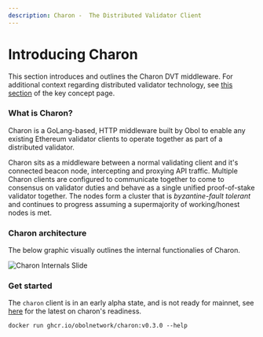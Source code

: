 ```yaml
---
description: Charon -  The Distributed Validator Client
---
```


# Introducing Charon

This section introduces and outlines the Charon DVT middleware. For additional context regarding distributed validator technology, see [this section](../int/key-concepts#distributed-validator) of the key concept page.

### What is Charon?

Charon is a GoLang-based, HTTP middleware built by Obol to enable any existing Ethereum validator clients to operate together as part of a distributed validator.

Charon sits as a middleware between a normal validating client and it's connected beacon node, intercepting and proxying API traffic. Multiple Charon clients are configured to communicate together to come to consensus on validator duties and behave as a single unified proof-of-stake validator together. The nodes form a cluster that is _byzantine-fault tolerant_ and continues to progress assuming a supermajority of working/honest nodes is met.

### Charon architecture
The below graphic visually outlines the internal functionalies of Charon.

![Charon Internals Slide](/img/CharonInternals.png)

### Get started

The `charon` client is in an early alpha state, and is not ready for mainnet, see [here](https://github.com/ObolNetwork/charon#supported-consensus-layer-clients) for the latest on charon's readiness.

```
docker run ghcr.io/obolnetwork/charon:v0.3.0 --help
```
